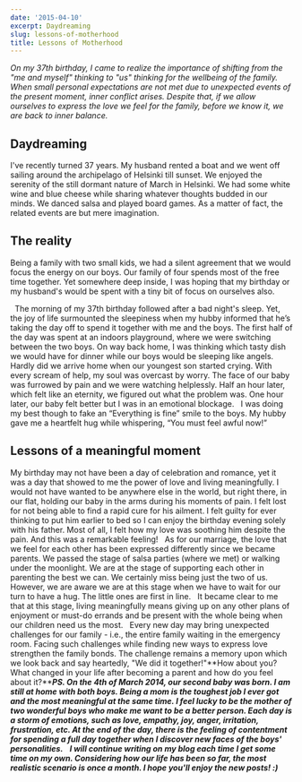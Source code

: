 ```yaml
---
date: '2015-04-10'
excerpt: Daydreaming
slug: lessons-of-motherhood
title: Lessons of Motherhood
---
```


*On my 37th birthday, I came to realize the importance of shifting from the "me and myself" thinking to "us" thinking for the wellbeing of the family. When small personal expectations are not met due to unexpected events of the present moment, inner conflict arises. Despite that, if we allow ourselves to express the love we feel for the family, before we know it, we are back to inner balance.*

Daydreaming
-----------

I've recently turned 37 years. My husband rented a boat and we went off sailing around the archipelago of Helsinki till sunset. We enjoyed the serenity of the still dormant nature of March in Helsinki. We had some white wine and blue cheese while sharing whatever thoughts budded in our minds. We danced salsa and played board games.
As a matter of fact, the related events are but mere imagination.

The reality
-----------

Being a family with two small kids, we had a silent agreement that we would focus the energy on our boys. Our family of four spends most of the free time together. Yet somewhere deep inside, I was hoping that my birthday or my husband's would be spent with a tiny bit of focus on ourselves also.

 
The morning of my 37th birthday followed after a bad night's sleep. Yet, the joy of life surmounted the sleepiness when my hubby informed that he’s taking the day off to spend it together with me and the boys. The first half of the day was spent at an indoors playground, where we were switching between the two boys. On way back home, I was thinking which tasty dish we would have for dinner while our boys would be sleeping like angels.
 
Hardly did we arrive home when our youngest son started crying. With every scream of help, my soul was overcast by worry. The face of our baby was furrowed by pain and we were watching helplessly. Half an hour later, which felt like an eternity, we figured out what the problem was. One hour later, our baby felt better but I was in an emotional blockage.
 
I was doing my best though to fake an “Everything is fine” smile to the boys. My hubby gave me a heartfelt hug while whispering, “You must feel awful now!”

Lessons of a meaningful moment
------------------------------

My birthday may not have been a day of celebration and romance, yet it was a day that showed to me the power of love and living meaningfully. I would not have wanted to be anywhere else in the world, but right there, in our flat, holding our baby in the arms during his moments of pain. I felt lost for not being able to find a rapid cure for his ailment. I felt guilty for ever thinking to put him earlier to bed so I can enjoy the birthday evening solely with his father. Most of all, I felt how my love was soothing him despite the pain. And this was a remarkable feeling!
 
As for our marriage, the love that we feel for each other has been expressed differently since we became parents. We passed the stage of salsa parties (where we met) or walking under the moonlight. We are at the stage of supporting each other in parenting the best we can. We certainly miss being just the two of us. However, we are aware we are at this stage when we have to wait for our turn to have a hug. The little ones are first in line.
 
It became clear to me that at this stage, living meaningfully means giving up on any other plans of enjoyment or must-do errands and be present with the whole being when our children need us the most.
 
Every new day may bring unexpected challenges for our family - i.e., the entire family waiting in the emergency room. Facing such challenges while finding new ways to express love strengthen the family bonds. The challenge remains a memory upon which we look back and say heartedly, "We did it together!"**How about you? What changed in your life after becoming a parent and how do you feel about it?*****PS. On the 4th of March 2014, our second baby was born. I am still at home with both boys. Being a mom is the toughest job I ever got and the most meaningful at the same time. I feel lucky to be the mother of two wonderful boys who make me want to be a better person. Each day is a storm of emotions, such as love, empathy, joy, anger, irritation, frustration, etc. At the end of the day, there is the feeling of contentment for spending a full day together when I discover new faces of the boys' personalities.***
 
***I will continue writing on my blog each time I get some time on my own. Considering how our life has been so far, the most realistic scenario is once a month. I hope you'll enjoy the new posts! :)***
